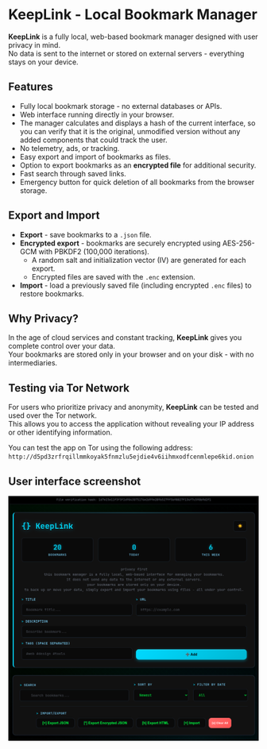 # KeepLink - Local Bookmark Manager

**KeepLink** is a fully local, web-based bookmark manager designed with user privacy in mind.  
No data is sent to the internet or stored on external servers - everything stays on your device.

## Features

- Fully local bookmark storage - no external databases or APIs.  
- Web interface running directly in your browser.  
- The manager calculates and displays a hash of the current interface, so you can verify that it is the original, unmodified version without any added components that could track the user.  
- No telemetry, ads, or tracking.  
- Easy export and import of bookmarks as files.  
- Option to export bookmarks as an **encrypted file** for additional security.  
- Fast search through saved links.  
- Emergency button for quick deletion of all bookmarks from the browser storage.

## Export and Import

- **Export** - save bookmarks to a `.json` file.  
- **Encrypted export** - bookmarks are securely encrypted using AES-256-GCM with PBKDF2 (100,000 iterations).  
  - A random salt and initialization vector (IV) are generated for each export.  
  - Encrypted files are saved with the `.enc` extension.  
- **Import** - load a previously saved file (including encrypted `.enc` files) to restore bookmarks.

## Why Privacy?

In the age of cloud services and constant tracking, **KeepLink** gives you complete control over your data.  
Your bookmarks are stored only in your browser and on your disk - with no intermediaries.

## Testing via Tor Network

For users who prioritize privacy and anonymity, **KeepLink** can be tested and used over the Tor network.  
This allows you to access the application without revealing your IP address or other identifying information.

You can test the app on Tor using the following address:  
`http://d5pd3zrfrqillmmkoyak5fnmzlu5ejdie4v6iihmxodfcenmlepe6kid.onion`

## User interface screenshot

![Screenshot of the application](img.png)

